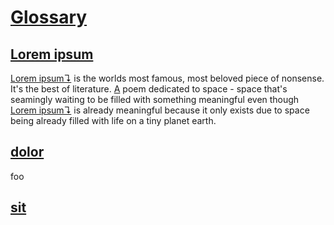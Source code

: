 # [Glossary](#glossary)

## [Lorem ipsum](#lorem-ipsum)

[Lorem ipsum↴][1] is the worlds most famous, most beloved piece of nonsense. It's
the best of literature. [A][2] poem dedicated to space - space that's seamingly
waiting to be filled with something meaningful even though [Lorem ipsum↴][1] is
already meaningful because it only exists due to space being already filled
with life on a tiny planet earth.

## [dolor](#dolor)

foo

## [sit](#sit)

[1]: glossary.md#lorem-ipsum "Lorem ipsum is the worlds most famous, most beloved piece of nonsense."

[2]: ../substring_behavior/glossary.md#a "GIVEN an atomic term 'A' WITH term 'A' being a substring of 'AB' and 'ABC'"
